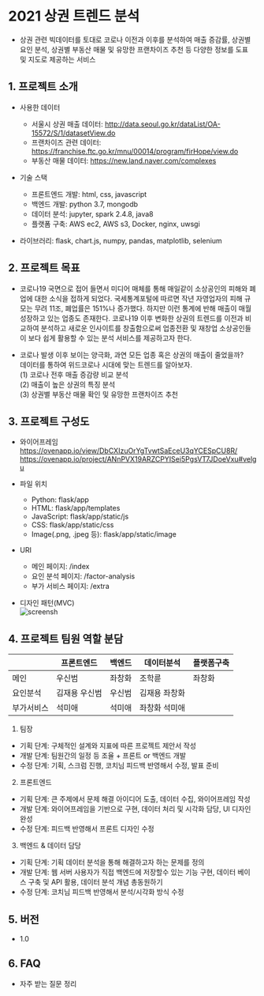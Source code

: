 # 2021 상권 트렌드 분석  
- 상권 관련 빅데이터를 토대로 코로나 이전과 이후를 분석하여 매출 증감률, 상권별 요인 분석, 상권별 부동산 매물 및 유망한 프랜차이즈 추천 등 다양한 정보를 도표 및 지도로 제공하는 서비스  
  
  
## 1. 프로젝트 소개  
  - 사용한 데이터  
    - 서울시 상권 매출 데이터: http://data.seoul.go.kr/dataList/OA-15572/S/1/datasetView.do  
    - 프랜차이즈 관련 데이터: https://franchise.ftc.go.kr/mnu/00014/program/firHope/view.do  
    - 부동산 매물 데이터: https://new.land.naver.com/complexes
  
  - 기술 스택  
    - 프론트엔드 개발: html, css, javascript  
    - 백엔드 개발: python 3.7, mongodb  
    - 데이터 분석: jupyter, spark 2.4.8, java8  
    - 플랫폼 구축: AWS ec2, AWS s3, Docker, nginx, uwsgi 
  
  - 라이브러리: flask, chart.js, numpy, pandas, matplotlib, selenium 
  
  
## 2. 프로젝트 목표  
  - 코로나19 국면으로 접어 들면서 미디어 매체를 통해 매일같이 소상공인의 피해와 폐업에 대한 소식을 접하게 되었다.
      국세통계포털에 따르면 작년 자영업자의 피해 규모는 무려 11조, 폐업률은 151%나 증가했다.
      하지만 이런 통계에 반해 매출이 매월 성장하고 있는 업종도 존재한다. 
      코로나19 이후 변화한 상권의 트렌드를 이전과 비교하여 분석하고 새로운 인사이트를 창출함으로써 업종전환 및 재창업 소상공인들이 보다 쉽게 활용할 수 있는 분석 서비스를 제공하고자 한다.  

  - 코로나 발생 이후 보이는 양극화, 과연 모든 업종 혹은 상권의 매출이 줄었을까?  
    데이터를 통하여 위드코로나 시대에 맞는 트렌드를 알아보자.  
    (1) 코로나 전후 매출 증감량 비교 분석  
    (2) 매출이 높은 상권의 특징 분석  
    (3) 상권별 부동산 매물 확인 및 유망한 프랜차이즈 추천
  
  
## 3. 프로젝트 구성도  
  - 와이어프레임   
      https://ovenapp.io/view/DbCXIzuOrYgTvwtSaEceU3qYCESpCU8R/  
      https://ovenapp.io/project/ANnPVX19ARZCPYISei5PgsVT7JDoeVxu#velgu
  
  - 파일 위치
    - Python: flask/app  
    - HTML: flask/app/templates  
    - JavaScript: flask/app/static/js  
    - CSS: flask/app/static/css  
    - Image(.png, .jpeg 등): flask/app/static/image  

  - URI  
    - 메인 페이지: /index  
    - 요인 분석 페이지: /factor-analysis  
    - 부가 서비스 페이지: /extra
    
  - 디자인 패턴(MVC)      
  ![screensh](https://img1.daumcdn.net/thumb/R1280x0/?scode=mtistory2&fname=https%3A%2F%2Fblog.kakaocdn.net%2Fdn%2FbJ0atp%2FbtqNMNfBciX%2FLkUek8y6F2i1nT7kMrlORk%2Fimg.png)  
  
  
## 4. 프로젝트 팀원 역할 분담  
||프론트엔드|백엔드|데이터분석|플랫폼구축|
|-----|-----|-----|-----|-----|
|메인|우신범|좌창화|조학륜|좌창화|
|요인분석|김재용 우신범|우신범|김재용 좌창화|
|부가서비스|석미애|석미애|좌창화 석미애|
  
  
1. 팀장 
  
- 기획 단계: 구체적인 설계와 지표에 따른 프로젝트 제안서 작성  
- 개발 단계: 팀원간의 일정 등 조율 + 프론트 or 백엔드 개발  
- 수정 단계: 기획, 스크럼 진행, 코치님 피드백 반영해서 수정, 발표 준비  
  
2. 프론트엔드  
  
- 기획 단계: 큰 주제에서 문제 해결 아이디어 도출, 데이터 수집, 와이어프레임 작성
- 개발 단계: 와이어프레임을 기반으로 구현, 데이터 처리 및 시각화 담당, UI 디자인 완성
- 수정 단계: 피드백 반영해서 프론트 디자인 수정
  
 3. 백엔드 & 데이터 담당  
  
- 기획 단계: 기획 데이터 분석을 통해 해결하고자 하는 문제를 정의
- 개발 단계: 웹 서버 사용자가 직접 백엔드에 저장할수 있는 기능 구현, 데이터 베이스 구축 및 API 활용, 데이터 분석 개념 총동원하기
- 수정 단계: 코치님 피드백 반영해서 분석/시각화 방식 수정
  
  
## 5. 버전
  - 1.0  
  
  
## 6. FAQ
  - 자주 받는 질문 정리  
  
